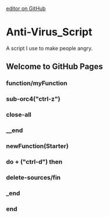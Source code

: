 [editor on GitHub](https://github.com/Beta-Y3N/Anti-Virus_Script/edit/gh-pages/index.md)

# Anti-Virus_Script
A script I use to make people angry.

## Welcome to GitHub Pages
###
### function/myFunction
### sub-orc4("ctrl-z")
### close-all
### __end
###
### newFunction(Starter)
### do + ("ctrl-d") then
### delete-sources/fin
### _end
### end
